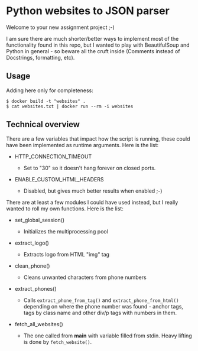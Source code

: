 # Python websites to JSON parser

Welcome to your new assignment project ;-)

I am sure there are much shorter/better ways to implement most of the functionality found in this repo, but I wanted to play with BeautifulSoup and Python in general - so beware all the cruft inside (Comments instead of Docstrings, formatting, etc).

## Usage

Adding here only for completeness:

```
$ docker build -t "websites" .
$ cat websites.txt | docker run --rm -i websites
```

## Technical overview

There are a few variables that impact how the script is running, these could have been implemented as runtime arguments.
Here is the list:

- HTTP_CONNECTION_TIMEOUT
    - Set to "30" so it doesn't hang forever on closed ports.

- ENABLE_CUSTOM_HTML_HEADERS
    - Disabled, but gives much better results when enabled ;-)

There are at least a few modules I could have used instead, but I really wanted to roll my own functions.
Here is the list:

- set_global_session()
    - Initializes the multiprocessing pool

- extract_logo()
    - Extracts logo from HTML "img" tag

- clean_phone()
    - Cleans unwanted characters from phone numbers

- extract_phones()
    - Calls `extract_phone_from_tag()` and `extract_phone_from_html()` depending on where the phone number was found - anchor tags, tags by class name and other div/p tags with numbers in them.

- fetch_all_websites()
    -  The one called from __main__ with variable filled from stdin. Heavy lifting is done by `fetch_website()`.

